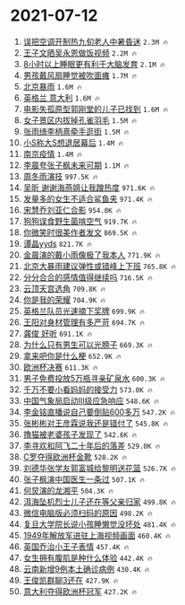 # 2021-07-12

1. [误把空调开制热九旬老人中暑昏迷](https://s.weibo.com/weibo?q=%23%E8%AF%AF%E6%8A%8A%E7%A9%BA%E8%B0%83%E5%BC%80%E5%88%B6%E7%83%AD%E4%B9%9D%E6%97%AC%E8%80%81%E4%BA%BA%E4%B8%AD%E6%9A%91%E6%98%8F%E8%BF%B7%23&Refer=top) `2.3M 🔥`
1. [王子文晒吴永恩做饭视频](https://s.weibo.com/weibo?q=%23%E7%8E%8B%E5%AD%90%E6%96%87%E6%99%92%E5%90%B4%E6%B0%B8%E6%81%A9%E5%81%9A%E9%A5%AD%E8%A7%86%E9%A2%91%23&Refer=top) `2.2M 🔥`
1. [8小时以上睡眠更有利于大脑发育](https://s.weibo.com/weibo?q=%238%E5%B0%8F%E6%97%B6%E4%BB%A5%E4%B8%8A%E7%9D%A1%E7%9C%A0%E6%9B%B4%E6%9C%89%E5%88%A9%E4%BA%8E%E5%A4%A7%E8%84%91%E5%8F%91%E8%82%B2%23&Refer=top) `2.1M 🔥`
1. [男孩戴风扇睡觉被吹面瘫](https://s.weibo.com/weibo?q=%23%E7%94%B7%E5%AD%A9%E6%88%B4%E9%A3%8E%E6%89%87%E7%9D%A1%E8%A7%89%E8%A2%AB%E5%90%B9%E9%9D%A2%E7%98%AB%23&Refer=top) `1.7M 🔥`
1. [北京暴雨](https://s.weibo.com/weibo?q=%23%E5%8C%97%E4%BA%AC%E6%9A%B4%E9%9B%A8%23&Refer=top) `1.6M 🔥`
1. [英格兰 意大利](https://s.weibo.com/weibo?q=%E8%8B%B1%E6%A0%BC%E5%85%B0%20%E6%84%8F%E5%A4%A7%E5%88%A9&Refer=top) `1.6M 🔥`
1. [电影失孤原型郭刚堂的儿子已找到](https://s.weibo.com/weibo?q=%23%E7%94%B5%E5%BD%B1%E5%A4%B1%E5%AD%A4%E5%8E%9F%E5%9E%8B%E9%83%AD%E5%88%9A%E5%A0%82%E7%9A%84%E5%84%BF%E5%AD%90%E5%B7%B2%E6%89%BE%E5%88%B0%23&Refer=top) `1.6M 🔥`
1. [女子景区内拔掉孔雀羽毛](https://s.weibo.com/weibo?q=%23%E5%A5%B3%E5%AD%90%E6%99%AF%E5%8C%BA%E5%86%85%E6%8B%94%E6%8E%89%E5%AD%94%E9%9B%80%E7%BE%BD%E6%AF%9B%23&Refer=top) `1.5M 🔥`
1. [张雨绮李柄熹牵手逛街](https://s.weibo.com/weibo?q=%23%E5%BC%A0%E9%9B%A8%E7%BB%AE%E6%9D%8E%E6%9F%84%E7%86%B9%E7%89%B5%E6%89%8B%E9%80%9B%E8%A1%97%23&Refer=top) `1.5M 🔥`
1. [小S称大S想退居幕后](https://s.weibo.com/weibo?q=%23%E5%B0%8FS%E7%A7%B0%E5%A4%A7S%E6%83%B3%E9%80%80%E5%B1%85%E5%B9%95%E5%90%8E%23&Refer=top) `1.4M 🔥`
1. [南京疫情](https://s.weibo.com/weibo?q=%23%E5%8D%97%E4%BA%AC%E7%96%AB%E6%83%85%23&Refer=top) `1.4M 🔥`
1. [李晨夸张子枫未来可期](https://s.weibo.com/weibo?q=%23%E6%9D%8E%E6%99%A8%E5%A4%B8%E5%BC%A0%E5%AD%90%E6%9E%AB%E6%9C%AA%E6%9D%A5%E5%8F%AF%E6%9C%9F%23&Refer=top) `1.1M 🔥`
1. [周冬雨演技](https://s.weibo.com/weibo?q=%E5%91%A8%E5%86%AC%E9%9B%A8%E6%BC%94%E6%8A%80&Refer=top) `997.5K 🔥`
1. [吴昕 谢谢海燕姐让我蹭热度](https://s.weibo.com/weibo?q=%E5%90%B4%E6%98%95%20%E8%B0%A2%E8%B0%A2%E6%B5%B7%E7%87%95%E5%A7%90%E8%AE%A9%E6%88%91%E8%B9%AD%E7%83%AD%E5%BA%A6&Refer=top) `971.6K 🔥`
1. [发量多的女生不适合鲨鱼夹](https://s.weibo.com/weibo?q=%23%E5%8F%91%E9%87%8F%E5%A4%9A%E7%9A%84%E5%A5%B3%E7%94%9F%E4%B8%8D%E9%80%82%E5%90%88%E9%B2%A8%E9%B1%BC%E5%A4%B9%23&Refer=top) `971.4K 🔥`
1. [宋慧乔刘亚仁合影](https://s.weibo.com/weibo?q=%23%E5%AE%8B%E6%85%A7%E4%B9%94%E5%88%98%E4%BA%9A%E4%BB%81%E5%90%88%E5%BD%B1%23&Refer=top) `954.0K 🔥`
1. [狗狗误食野生菌啃空气](https://s.weibo.com/weibo?q=%23%E7%8B%97%E7%8B%97%E8%AF%AF%E9%A3%9F%E9%87%8E%E7%94%9F%E8%8F%8C%E5%95%83%E7%A9%BA%E6%B0%94%23&Refer=top) `919.7K 🔥`
1. [你微笑时很美作者发文](https://s.weibo.com/weibo?q=%23%E4%BD%A0%E5%BE%AE%E7%AC%91%E6%97%B6%E5%BE%88%E7%BE%8E%E4%BD%9C%E8%80%85%E5%8F%91%E6%96%87%23&Refer=top) `869.5K 🔥`
1. [谭晶yyds](https://s.weibo.com/weibo?q=%23%E8%B0%AD%E6%99%B6yyds%23&Refer=top) `821.7K 🔥`
1. [金晨演的戴小雨像极了我本人](https://s.weibo.com/weibo?q=%23%E9%87%91%E6%99%A8%E6%BC%94%E7%9A%84%E6%88%B4%E5%B0%8F%E9%9B%A8%E5%83%8F%E6%9E%81%E4%BA%86%E6%88%91%E6%9C%AC%E4%BA%BA%23&Refer=top) `771.9K 🔥`
1. [北京大暴雨建议弹性或错峰上下班](https://s.weibo.com/weibo?q=%23%E5%8C%97%E4%BA%AC%E5%A4%A7%E6%9A%B4%E9%9B%A8%E5%BB%BA%E8%AE%AE%E5%BC%B9%E6%80%A7%E6%88%96%E9%94%99%E5%B3%B0%E4%B8%8A%E4%B8%8B%E7%8F%AD%23&Refer=top) `765.8K 🔥`
1. [分分合合的感情值得继续吗](https://s.weibo.com/weibo?q=%23%E5%88%86%E5%88%86%E5%90%88%E5%90%88%E7%9A%84%E6%84%9F%E6%83%85%E5%80%BC%E5%BE%97%E7%BB%A7%E7%BB%AD%E5%90%97%23&Refer=top) `716.5K 🔥`
1. [云顶天宫选角](https://s.weibo.com/weibo?q=%23%E4%BA%91%E9%A1%B6%E5%A4%A9%E5%AE%AB%E9%80%89%E8%A7%92%23&Refer=top) `709.8K 🔥`
1. [你是我的荣耀](https://s.weibo.com/weibo?q=%E4%BD%A0%E6%98%AF%E6%88%91%E7%9A%84%E8%8D%A3%E8%80%80&Refer=top) `704.9K 🔥`
1. [英格兰队员光速摘下奖牌](https://s.weibo.com/weibo?q=%23%E8%8B%B1%E6%A0%BC%E5%85%B0%E9%98%9F%E5%91%98%E5%85%89%E9%80%9F%E6%91%98%E4%B8%8B%E5%A5%96%E7%89%8C%23&Refer=top) `699.9K 🔥`
1. [王阳对身材管理有多严苛](https://s.weibo.com/weibo?q=%23%E7%8E%8B%E9%98%B3%E5%AF%B9%E8%BA%AB%E6%9D%90%E7%AE%A1%E7%90%86%E6%9C%89%E5%A4%9A%E4%B8%A5%E8%8B%9B%23&Refer=top) `694.7K 🔥`
1. [龚俊 好听](https://s.weibo.com/weibo?q=%E9%BE%9A%E4%BF%8A%20%E5%A5%BD%E5%90%AC&Refer=top) `691.1K 🔥`
1. [为什么只有男生可以光膀子](https://s.weibo.com/weibo?q=%23%E4%B8%BA%E4%BB%80%E4%B9%88%E5%8F%AA%E6%9C%89%E7%94%B7%E7%94%9F%E5%8F%AF%E4%BB%A5%E5%85%89%E8%86%80%E5%AD%90%23&Refer=top) `669.3K 🔥`
1. [拿来吧你是什么梗](https://s.weibo.com/weibo?q=%23%E6%8B%BF%E6%9D%A5%E5%90%A7%E4%BD%A0%E6%98%AF%E4%BB%80%E4%B9%88%E6%A2%97%23&Refer=top) `652.9K 🔥`
1. [欧洲杯决赛](https://s.weibo.com/weibo?q=%23%E6%AC%A7%E6%B4%B2%E6%9D%AF%E5%86%B3%E8%B5%9B%23&Refer=top) `611.3K 🔥`
1. [男子免费投放5万瓶寻亲矿泉水](https://s.weibo.com/weibo?q=%23%E7%94%B7%E5%AD%90%E5%85%8D%E8%B4%B9%E6%8A%95%E6%94%BE5%E4%B8%87%E7%93%B6%E5%AF%BB%E4%BA%B2%E7%9F%BF%E6%B3%89%E6%B0%B4%23&Refer=top) `600.3K 🔥`
1. [千万不要小看妈妈的接受力](https://s.weibo.com/weibo?q=%23%E5%8D%83%E4%B8%87%E4%B8%8D%E8%A6%81%E5%B0%8F%E7%9C%8B%E5%A6%88%E5%A6%88%E7%9A%84%E6%8E%A5%E5%8F%97%E5%8A%9B%23&Refer=top) `573.0K 🔥`
1. [中国气象局启动Ⅲ级应急响应](https://s.weibo.com/weibo?q=%23%E4%B8%AD%E5%9B%BD%E6%B0%94%E8%B1%A1%E5%B1%80%E5%90%AF%E5%8A%A8%E2%85%A2%E7%BA%A7%E5%BA%94%E6%80%A5%E5%93%8D%E5%BA%94%23&Refer=top) `548.6K 🔥`
1. [李金铭直播说自己要倒贴600多万](https://s.weibo.com/weibo?q=%23%E6%9D%8E%E9%87%91%E9%93%AD%E7%9B%B4%E6%92%AD%E8%AF%B4%E8%87%AA%E5%B7%B1%E8%A6%81%E5%80%92%E8%B4%B4600%E5%A4%9A%E4%B8%87%23&Refer=top) `547.2K 🔥`
1. [张彬彬对王彦霖说我还是错付了](https://s.weibo.com/weibo?q=%23%E5%BC%A0%E5%BD%AC%E5%BD%AC%E5%AF%B9%E7%8E%8B%E5%BD%A6%E9%9C%96%E8%AF%B4%E6%88%91%E8%BF%98%E6%98%AF%E9%94%99%E4%BB%98%E4%BA%86%23&Refer=top) `545.8K 🔥`
1. [撸猫被老婆孩子发现了](https://s.weibo.com/weibo?q=%23%E6%92%B8%E7%8C%AB%E8%A2%AB%E8%80%81%E5%A9%86%E5%AD%A9%E5%AD%90%E5%8F%91%E7%8E%B0%E4%BA%86%23&Refer=top) `542.6K 🔥`
1. [李寻欢和阿飞二十年后的落差](https://s.weibo.com/weibo?q=%23%E6%9D%8E%E5%AF%BB%E6%AC%A2%E5%92%8C%E9%98%BF%E9%A3%9E%E4%BA%8C%E5%8D%81%E5%B9%B4%E5%90%8E%E7%9A%84%E8%90%BD%E5%B7%AE%23&Refer=top) `529.0K 🔥`
1. [C罗夺得欧洲杯金靴](https://s.weibo.com/weibo?q=%23C%E7%BD%97%E5%A4%BA%E5%BE%97%E6%AC%A7%E6%B4%B2%E6%9D%AF%E9%87%91%E9%9D%B4%23&Refer=top) `528.2K 🔥`
1. [刘德华张学友郭富城给黎明送花篮](https://s.weibo.com/weibo?q=%23%E5%88%98%E5%BE%B7%E5%8D%8E%E5%BC%A0%E5%AD%A6%E5%8F%8B%E9%83%AD%E5%AF%8C%E5%9F%8E%E7%BB%99%E9%BB%8E%E6%98%8E%E9%80%81%E8%8A%B1%E7%AF%AE%23&Refer=top) `526.7K 🔥`
1. [张子枫演中国医生一条过](https://s.weibo.com/weibo?q=%23%E5%BC%A0%E5%AD%90%E6%9E%AB%E6%BC%94%E4%B8%AD%E5%9B%BD%E5%8C%BB%E7%94%9F%E4%B8%80%E6%9D%A1%E8%BF%87%23&Refer=top) `507.1K 🔥`
1. [何炅演的龙湘平](https://s.weibo.com/weibo?q=%23%E4%BD%95%E7%82%85%E6%BC%94%E7%9A%84%E9%BE%99%E6%B9%98%E5%B9%B3%23&Refer=top) `504.3K 🔥`
1. [洱海坠机烈士儿子还在等父亲归家](https://s.weibo.com/weibo?q=%23%E6%B4%B1%E6%B5%B7%E5%9D%A0%E6%9C%BA%E7%83%88%E5%A3%AB%E5%84%BF%E5%AD%90%E8%BF%98%E5%9C%A8%E7%AD%89%E7%88%B6%E4%BA%B2%E5%BD%92%E5%AE%B6%23&Refer=top) `499.8K 🔥`
1. [微信电脑版必须扫码的原因](https://s.weibo.com/weibo?q=%23%E5%BE%AE%E4%BF%A1%E7%94%B5%E8%84%91%E7%89%88%E5%BF%85%E9%A1%BB%E6%89%AB%E7%A0%81%E7%9A%84%E5%8E%9F%E5%9B%A0%23&Refer=top) `498.2K 🔥`
1. [复旦大学院长说小孩睡懒觉没坏处](https://s.weibo.com/weibo?q=%23%E5%A4%8D%E6%97%A6%E5%A4%A7%E5%AD%A6%E9%99%A2%E9%95%BF%E8%AF%B4%E5%B0%8F%E5%AD%A9%E7%9D%A1%E6%87%92%E8%A7%89%E6%B2%A1%E5%9D%8F%E5%A4%84%23&Refer=top) `481.4K 🔥`
1. [1949年解放军进驻上海视频画面](https://s.weibo.com/weibo?q=%231949%E5%B9%B4%E8%A7%A3%E6%94%BE%E5%86%9B%E8%BF%9B%E9%A9%BB%E4%B8%8A%E6%B5%B7%E8%A7%86%E9%A2%91%E7%94%BB%E9%9D%A2%23&Refer=top) `460.4K 🔥`
1. [英国乔治小王子表情](https://s.weibo.com/weibo?q=%23%E8%8B%B1%E5%9B%BD%E4%B9%94%E6%B2%BB%E5%B0%8F%E7%8E%8B%E5%AD%90%E8%A1%A8%E6%83%85%23&Refer=top) `457.4K 🔥`
1. [女生拥有腹肌是种什么体验](https://s.weibo.com/weibo?q=%23%E5%A5%B3%E7%94%9F%E6%8B%A5%E6%9C%89%E8%85%B9%E8%82%8C%E6%98%AF%E7%A7%8D%E4%BB%80%E4%B9%88%E4%BD%93%E9%AA%8C%23&Refer=top) `442.4K 🔥`
1. [云南新增9例本土确诊病例](https://s.weibo.com/weibo?q=%23%E4%BA%91%E5%8D%97%E6%96%B0%E5%A2%9E9%E4%BE%8B%E6%9C%AC%E5%9C%9F%E7%A1%AE%E8%AF%8A%E7%97%85%E4%BE%8B%23&Refer=top) `430.4K 🔥`
1. [王俊凯群聊3还在](https://s.weibo.com/weibo?q=%23%E7%8E%8B%E4%BF%8A%E5%87%AF%E7%BE%A4%E8%81%8A3%E8%BF%98%E5%9C%A8%23&Refer=top) `427.9K 🔥`
1. [意大利夺得欧洲杯冠军](https://s.weibo.com/weibo?q=%23%E6%84%8F%E5%A4%A7%E5%88%A9%E5%A4%BA%E5%BE%97%E6%AC%A7%E6%B4%B2%E6%9D%AF%E5%86%A0%E5%86%9B%23&Refer=top) `427.2K 🔥`
